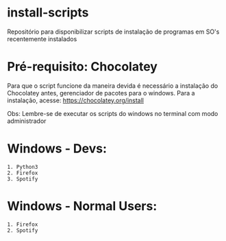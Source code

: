 # install-scripts
Repositório para disponibilizar scripts de instalação de programas em SO's recentemente instalados

# Pré-requisito: Chocolatey

Para que o script funcione da maneira devida é necessário a instalação do Chocolatey antes,
gerenciador de pacotes para o windows. Para a instalação, acesse: https://chocolatey.org/install

Obs: Lembre-se de executar os scripts do windows no terminal com modo administrador

# Windows - Devs:

    1. Python3
    2. Firefox
    3. Spotify

# Windows - Normal Users: 

    1. Firefox
    2. Spotify